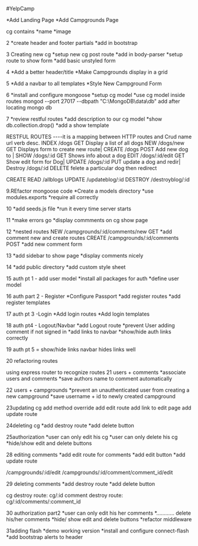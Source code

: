 #YelpCamp

*Add Landing Page *Add Campgrounds Page

cg contains *name *image

2 *create header and footer partials *add in bootstrap

3 Creating new cg *setup new cg post route *add in body-parser *setup route to show form *add basic unstyled form

4 *Add a better header/title *Make Campgrounds display in a grid

5 *Add a navbar to all templates *Style New Campground Form

6 *install and configure mongoose *setup cg model *use cg model inside routes mongod --port 27017 --dbpath "C:\MongoDB\data\db" add after locating mongo db

7 *review restful routes *add description to our cg model *show db.collection.drop() *add a show template

RESTFUL ROUTES ----it is a mapping between HTTP routes and Crud name url verb desc. INDEX /dogs GET Display a list of all dogs NEW /dogs/new GET Displays form to create new route| CREATE /dogs POST Add new dog to | SHOW /dogs/:id GET Shows info about a dog EDIT /dogs/:id/edit GET Show edit form for Dog| UPDATE /dogs/:id PUT update a dog and redir| Destroy /dogs/:id DELETE felete a particular dog then redirect

CREATE READ /allblogs UPDATE /updateblog/:id DESTROY /destroyblog/:id

9.REfactor mongoose code *Create a models directory *use modules.exports *require all correctly

10 *add seeds.js file *run it every time server starts

11 *make errors go *display commments on cg show page

12 *nested routes NEW /campgrounds/:id/comments/new GET *add comment new and create routes CREATE /campgrounds/:id/comments POST *add new comment form

13 *add sidebar to show page *display comments nicely

14 *add public directory *add custom style sheet

15 auth pt 1 - add user model *install all packages for auth *define user model

16 auth part 2 - Register *Configure Passport *add register routes *add register templates

17 auth pt 3 -Login *Add login routes *Add login templates

18 auth pt4 - Logout/Navbar *add Logout route *prevent User adding comment if not signed in *add links to navbar *show/hide auth links correctly

19 auth pt 5 = show/hide links navbar hides links well

20 refactoring routes

using express router to recognize routes 21 users + comments *associate users and comments *save authors name to comment automatically

22 users + campgrounds *prevent an unauthenticated user from creating a new campground *save username + id to newly created campground

23updating cg add method override add edit route add link to edit page add update route

24deleting cg *add destroy route *add delete button

25authorization *user can only edit his cg *user can only delete his cg *hide/show edit and delete buttons

28 editing comments *add edit route for comments *add edit button *add update route

/campgrounds/:id/edit /campgrounds/:id/comment/comment_id/edit

29 deleting comments *add destroy route *add delete button

cg destroy route: cg/:id comment destroy route: cg/:id/comments/:comment_id

30 authorization part2 *user can only edit his her comments *............ delete his/her comments *hide/ show edit and delete buttons *refactor middleware

31adding flash *demo working version *install and configure connect-flash *add bootstrap alerts to header
